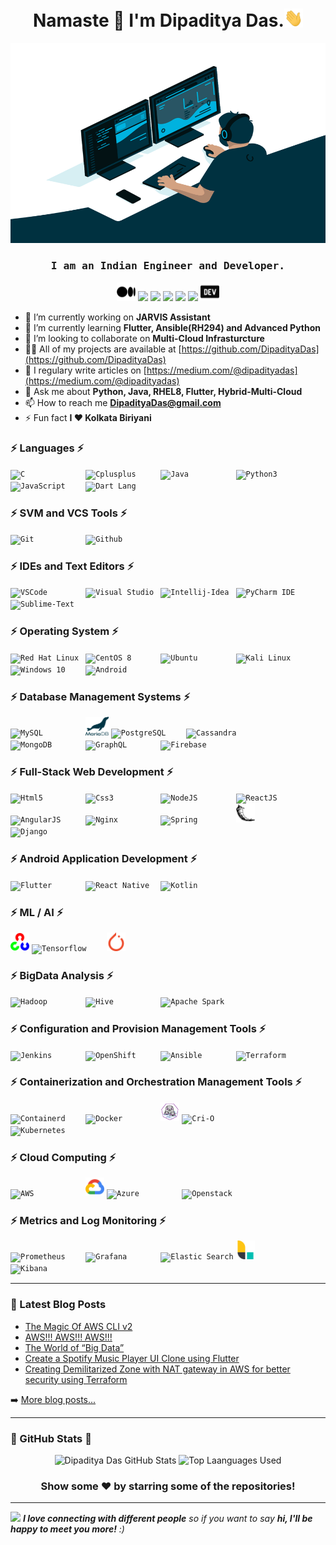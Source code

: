 <h1 align="center">Namaste 🙏 I'm Dipaditya Das.<img src="https://github.com/DipadityaDas/DipadityaDas/raw/master/img/wave.gif" width="6%"></h1>
<p align="center"><img alt="GIF" src="https://github.com/DipadityaDas/DipadityaDas/raw/master/img/code.gif" width="600" height="320"/></p>
<h3 align="center"><samp>I am an Indian Engineer and Developer.</samp></h3>

<div align="center">

[<img src="https://github.com/DipadityaDas/DipadityaDas/raw/master/img/medium.svg" width=30>](https://dipadityadas.medium.com/)
[<img src="https://img.icons8.com/fluent/100/000000/twitter.svg" width="30"/>](https://twitter.com/dipadityadas)
[<img src="https://img.icons8.com/fluent/100/000000/linkedin.svg" width="30"/>](https://linkedin.com/in/DipadityaDas)
[<img src="https://img.icons8.com/fluent/100/000000/facebook-new.svg" width="30"/>](https://www.facebook.com/dipaditya.das)
[<img src="https://img.icons8.com/fluent/100/000000/instagram-new.svg" width="30"/>](https://instagram.com/dipaditya_das/)
[<img src="https://img.icons8.com/fluent/100/000000/gmail--v2.svg" width="30"/>](mailto:DipadityaDas@gmail.com)
[<img src="https://github.com/DipadityaDas/DipadityaDas/raw/master/img/devto.svg" width=30>](https://dev.to/dipadityadas)

</div>

- 🔭 I’m currently working on **JARVIS Assistant**
- 🌱 I’m currently learning **Flutter, Ansible(RH294) and Advanced Python**
- 👯 I’m looking to collaborate on **Multi-Cloud Infrasturcture**
- 👨‍💻 All of my projects are available at [https://github.com/DipadityaDas](https://github.com/DipadityaDas)
- 📝 I regulary write articles on [https://medium.com/@dipadityadas](https://medium.com/@dipadityadas)
- 💬 Ask me about **Python, Java, RHEL8, Flutter, Hybrid-Multi-Cloud**
- 📫 How to reach me **DipadityaDas@gmail.com**
- ⚡ Fun fact **I ❤ Kolkata Biriyani**

### ⚡ Languages ⚡

<code><img height="30" alt="C             " src="https://img.icons8.com/color/100/000000/c-programming.svg"                 /></code>
<code><img height="30" alt="Cplusplus     " src="https://img.icons8.com/color/100/000000/c-plus-plus-logo.svg"              /></code>
<code><img height="30" alt="Java          " src="https://img.icons8.com/color/100/000000/java-coffee-cup-logo.svg"          /></code>
<code><img height="30" alt="Python3       " src="https://img.icons8.com/color/100/000000/python.svg"                        /></code>
<code><img height="30" alt="JavaScript    " src="https://img.icons8.com/color/100/000000/javascript.svg"                    /></code>
<code><img height="30" alt="Dart Lang     " src="https://img.icons8.com/color/100/000000/dart.svg"                          /></code>

### ⚡ SVM and VCS Tools ⚡

<code><img height="30" alt="Git           " src="https://img.icons8.com/color/100/000000/git.svg"                           /></code>
<code><img height="30" alt="Github        " src="https://img.icons8.com/fluent/100/000000/github.svg"                       /></code>

### ⚡ IDEs and Text Editors ⚡

<code><img height="30" alt="VSCode        " src="https://img.icons8.com/fluent/100/000000/visual-studio-code-2019.svg"      /></code>
<code><img height="30" alt="Visual Studio " src="https://img.icons8.com/fluent/100/000000/visual-studio-2019.svg"           /></code>
<code><img height="30" alt="Intellij-Idea " src="https://img.icons8.com/color/100/000000/intellij-idea.svg"                 /></code>
<code><img height="30" alt="PyCharm IDE   " src="https://img.icons8.com/color/108/000000/pycharm.svg"                       /></code>
<code><img height="30" alt="Sublime-Text  " src="https://img.icons8.com/fluent/100/000000/sublime-text.svg"                 /></code>

### ⚡ Operating System ⚡

<code><img height="30" alt="Red Hat Linux " src="https://www.vectorlogo.zone/logos/redhat/redhat-icon.svg"                  /></code>
<code><img height="30" alt="CentOS 8      " src="https://img.icons8.com/color/100/000000/centos.png"                        /></code>
<code><img height="30" alt="Ubuntu        " src="https://img.icons8.com/color/100/000000/ubuntu--v1.png"                    /></code>
<code><img height="30" alt="Kali Linux    " src="https://img.icons8.com/color/100/000000/kali-linux.svg"                   /></code>
<code><img height="30" alt="Windows 10    " src="https://img.icons8.com/fluent/100/000000/windows-10.svg"                   /></code>
<code><img height="30" alt="Android       " src="https://img.icons8.com/fluent/100/000000/android-os.svg"                   /></code>

### ⚡ Database Management Systems ⚡

<code><img height="30" alt="MySQL         " src="https://www.vectorlogo.zone/logos/mysql/mysql-icon.svg"                      /></code>
<code><img height="30" alt="MariaDB       " src="https://github.com/DipadityaDas/DipadityaDas/raw/master/img/mariadb.svg"     /></code>
<code><img height="30" alt="PostgreSQL    " src="https://www.vectorlogo.zone/logos/postgresql/postgresql-icon.svg"            /></code>
<code><img height="30" alt="Cassandra     " src="https://www.vectorlogo.zone/logos/apache_cassandra/apache_cassandra-icon.svg"/></code>
<code><img height="30" alt="MongoDB       " src="https://img.icons8.com/color/100/000000/mongodb.svg"                         /></code>
<code><img height="30" alt="GraphQL       " src="https://img.icons8.com/color/100/000000/graphql.svg"                         /></code>
<code><img height="30" alt="Firebase      " src="https://img.icons8.com/color/100/000000/firebase.svg"                        /></code>

### ⚡ Full-Stack Web Development ⚡

<code><img height="30" alt="Html5         " src="https://img.icons8.com/color/100/000000/html-5.svg"                        /></code>
<code><img height="30" alt="Css3          " src="https://img.icons8.com/color/100/000000/css3.svg"                          /></code>
<code><img height="30" alt="NodeJS        " src="https://img.icons8.com/color/100/000000/nodejs.svg"                        /></code>
<code><img height="30" alt="ReactJS       " src="https://img.icons8.com/color/100/000000/react-native.svg"                  /></code>
<code><img height="30" alt="AngularJS     " src="https://img.icons8.com/color/100/000000/angularjs.svg"                     /></code>
<code><img height="30" alt="Nginx         " src="https://img.icons8.com/color/100/000000/nginx.svg"                         /></code>
<code><img height="30" alt="Spring        " src="https://img.icons8.com/color/100/000000/spring-logo.svg"                   /></code>
<code><img height="30" alt="Flask         " src="https://github.com/DipadityaDas/DipadityaDas/raw/master/img/flask.svg"     /></code>
<code><img height="30" alt="Django        " src="https://img.icons8.com/color/100/000000/django.svg"                        /></code>

### ⚡ Android Application Development ⚡

<code><img height="30" alt="Flutter       " src="https://www.vectorlogo.zone/logos/flutterio/flutterio-icon.svg"            /></code>
<code><img height="30" alt="React Native  " src="https://img.icons8.com/color/100/000000/react-native.svg"                  /></code>
<code><img height="30" alt="Kotlin        " src="https://img.icons8.com/color/100/000000/kotlin.svg"                        /></code>

### ⚡ ML / AI ⚡

<code><img height="30" alt="OpenCV        " src="https://github.com/DipadityaDas/DipadityaDas/raw/master/img/opencv.svg"    /></code>
<code><img height="30" alt="Tensorflow    " src="https://img.icons8.com/color/100/000000/tensorflow.svg"                    /></code>
<code><img height="30" alt="Pytorch       " src="https://github.com/DipadityaDas/DipadityaDas/raw/master/img/pytorch.svg"   /></code>

### ⚡ BigData Analysis ⚡

<code><img height="30" alt="Hadoop        " src="https://img.icons8.com/color/100/000000/hadoop-distributed-file-system.svg"/></code>
<code><img height="30" alt="Hive          " src="https://www.vectorlogo.zone/logos/apache_hive/apache_hive-icon.svg"        /></code>
<code><img height="30" alt="Apache Spark  " src="https://www.vectorlogo.zone/logos/apache_spark/apache_spark-icon.svg"      /></code>

### ⚡ Configuration and Provision Management Tools ⚡

<code><img height="30" alt="Jenkins       " src="https://img.icons8.com/color/100/000000/jenkins.svg"                       /></code>
<code><img height="30" alt="OpenShift     " src="https://www.vectorlogo.zone/logos/openshift/openshift-icon.svg"            /></code>
<code><img height="30" alt="Ansible       " src="https://www.vectorlogo.zone/logos/ansible/ansible-icon.svg"                /></code>
<code><img height="30" alt="Terraform     " src="https://www.vectorlogo.zone/logos/terraformio/terraformio-icon.svg"        /></code>

### ⚡ Containerization and Orchestration Management Tools ⚡

<code><img height="30" alt="Containerd    " src="https://www.vectorlogo.zone/logos/containerdio/containerdio-icon.svg"      /></code>
<code><img height="30" alt="Docker        " src="https://img.icons8.com/color/100/000000/docker.svg"                        /></code>
<code><img height="30" alt="Podman        " src="https://github.com/DipadityaDas/DipadityaDas/raw/master/img/podman.svg"    /></code>
<code><img height="30" alt="Cri-O         " src="https://www.vectorlogo.zone/logos/cri-oio/cri-oio-icon.svg"                /></code>
<code><img height="30" alt="Kubernetes    " src="https://img.icons8.com/color/100/000000/kubernetes.svg"                    /></code>

### ⚡ Cloud Computing ⚡

<code><img height="30" alt="AWS           " src="https://img.icons8.com/color/100/000000/amazon-web-services.svg"           /></code>
<code><img height="30" alt="Google Cloud  " src="https://github.com/DipadityaDas/DipadityaDas/raw/master/img/gcp.svg"       /></code>
<code><img height="30" alt="Azure         " src="https://img.icons8.com/color/100/000000/azure-1.svg"                       /></code>
<code><img height="30" alt="Openstack     " src="https://img.icons8.com/color/100/000000/openstack.svg"                     /></code>

### ⚡ Metrics and Log Monitoring ⚡

<code><img height="30" alt="Prometheus    " src="https://www.vectorlogo.zone/logos/prometheusio/prometheusio-icon.svg"      /></code>
<code><img height="30" alt="Grafana       " src="https://www.vectorlogo.zone/logos/grafana/grafana-icon.svg"                /></code>
<code><img height="30" alt="Elastic Search" src="https://img.icons8.com/color/100/000000/elasticsearch.svg"                 /></code>
<code><img height="30" alt="Logstash      " src="https://github.com/DipadityaDas/DipadityaDas/raw/master/img/logstash.svg"  /></code>
<code><img height="30" alt="Kibana        " src="https://img.icons8.com/color/100/000000/kibana.svg"                        /></code>

---

### 📕 Latest Blog Posts

<!-- BLOG-POST-LIST:START -->
- [The Magic Of AWS CLI v2](https://medium.com/@dipadityadas/the-magic-of-aws-cli-v2-2b51df40c522?source=rss-78dbd39bd990------2)
- [AWS!!! AWS!!! AWS!!!](https://medium.com/@dipadityadas/aws-aws-aws-8b5396a7730c?source=rss-78dbd39bd990------2)
- [The World of “Big Data”](https://medium.com/@dipadityadas/the-world-of-big-data-e738fe725c93?source=rss-78dbd39bd990------2)
- [Create a Spotify Music Player UI Clone using Flutter](https://medium.com/@dipadityadas/create-a-spotify-music-player-ui-clone-using-flutter-46a6e4633e69?source=rss-78dbd39bd990------2)
- [Creating Demilitarized Zone with NAT gateway in AWS for better security using Terraform](https://medium.com/@dipadityadas/creating-demilitarized-zone-with-nat-gateway-in-aws-for-better-security-using-terraform-5b78df29849?source=rss-78dbd39bd990------2)
<!-- BLOG-POST-LIST:END -->

➡️ [More blog posts...](https://dipadityadas.medium.com/)

---

### 🚀 GitHub Stats 🚀

<div align="center">
<img alt="Dipaditya Das GitHub Stats" src="https://github-readme-stats-5i0uvjfd7.vercel.app/api?username=dipadityadas&theme=algolia&hide=prs&show_icons=true&hide_border=true&include_all_commits=true&cache_seconds=60&text_color=a9fef7&icon_color=f8d847"/>
<img alt="Top Laanguages Used" src="https://github-readme-stats.dipadityadas.vercel.app/api/top-langs/?username=dipadityadas&layout=compact&theme=algolia&hide_border=true&cache_seconds=1800&langs_count=8">
</div>
<div align="center">

### Show some ❤️ by starring some of the repositories!

</div>

---

<img src="https://media.giphy.com/media/LnQjpWaON8nhr21vNW/giphy.gif" width="60"> <em><b>I love connecting with different people</b> so if you want to say <b>hi, I'll be happy to meet you more!</b> :)</em>
